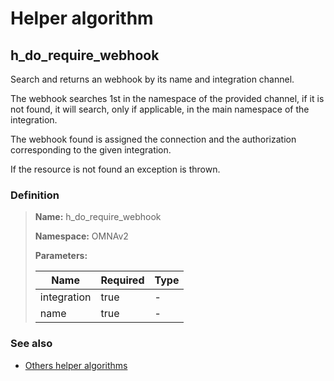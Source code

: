 # Helper algorithm

## h_do_require_webhook

Search and returns an webhook by its name and integration channel.

The webhook searches 1st in the namespace of the provided channel, if it is not found, it will search, 
only if applicable, in the main namespace of the integration.

The webhook found is assigned the connection and the authorization corresponding to the given integration.

If the resource is not found an exception is thrown.
    
### Definition

> **Name:** h_do_require_webhook
> 
> **Namespace:** OMNAv2
>
> **Parameters:**
> 
> | Name | Required | Type |
> | --- | --- | --- |
> | integration | true | - |
> | name | true | - |

### See also
* [Others helper algorithms](overview?id=h_do_require_webhook)
